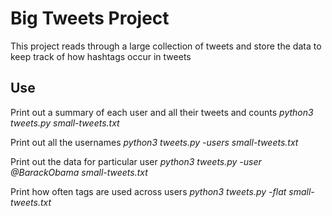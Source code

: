 # Big Tweets Project

This project reads through a large collection of tweets and store the data to keep track of how hashtags occur in tweets

## Use
Print out a summary of each user and all their tweets and counts
*python3 tweets.py small-tweets.txt*

Print out all the usernames
*python3 tweets.py -users small-tweets.txt*

Print out the data for particular user
*python3 tweets.py -user @BarackObama small-tweets.txt*

Print how often tags are used across users
*python3 tweets.py -flat small-tweets.txt*

